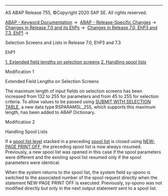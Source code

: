   

* * *

AS ABAP Release 755, ©Copyright 2020 SAP SE. All rights reserved.

[ABAP - Keyword Documentation](javascript:call_link\('abenabap.htm'\)) →  [ABAP - Release-Specific Changes](javascript:call_link\('abennews.htm'\)) →  [Changes in Release 7.0 and its EhPs](javascript:call_link\('abennews-70_ehps.htm'\)) →  [Changes in Release 7.0, EhP3 and 7.3, EhP1](javascript:call_link\('abennews-703.htm'\)) → 

Selection Screens and Lists in Release 7.0, EhP3 and 7.3

EhP1

[1\. Extended field lengths on selection screens](#!ABAP_MODIFICATION_1@1@)
[2\. Handling spool lists](#!ABAP_MODIFICATION_2@2@)

Modification 1

Extended Field Lengths on Selection Screens

The maximum length of input fields on selection screens has been increased from 132 to 255 for parameters and from 45 to 255 for selection criteria. To allow values to be passed using [SUBMIT WITH SELECTION TABLE](javascript:call_link\('abapsubmit_selscreen_parameters.htm'\)), a new data type RSPARAMSL\_255, which supports this maximum length, has been added to ABAP Dictionary.

Modification 2

Handling Spool Lists

If a [spool list level](javascript:call_link\('abenprint_list_level_glosry.htm'\) "Glossary Entry") stacked in a preceding [spool list](javascript:call_link\('abenprint_list_glosry.htm'\) "Glossary Entry") is closed using [NEW-PAGE PRINT OFF](javascript:call_link\('abapnew-page_print.htm'\)), the preceding spool list is now always resumed. Previously, a new spool list was opened in this case if the spool parameters were different and the existing spool list resumed only if the spool parameters were identical.

When the system returns to the spool list, the system field sy-spono is switched to the associated number of the spool request directly when the statement NEW-PAGE PRINT OFF is executed. Previously, sy-spono was not modified directly but only in the next output statement sent to a spool list.